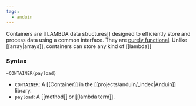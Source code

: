 ```yaml
---
tags:
  - anduin
---
```


Containers are [[LAMBDA data structures]] designed to efficiently store and process data using a common interface. They are [purely functional](https://en.wikipedia.org/wiki/Purely_functional_data_structure). Unlike [[array|arrays]], containers can store any kind of [[lambda]]

### Syntax

```gse
=CONTAINER(payload)
```

- `CONTAINER`: A [[Container]] in the [[projects/anduin/_index|Anduin]] library.
- `payload`: A [[method]] or [[lambda term]].